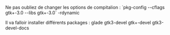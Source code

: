 

Ne pas oubliez de changer les options de compitalion : \`pkg-config --cflags gtk+-3.0 --libs gtk+-3.0\`   -rdynamic

Il va falloir installer différents packages : glade gtk3-devel gtk+-devel gtk3-devel-docs